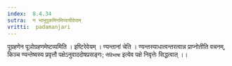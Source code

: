 ```yaml
---
index:  8.4.34
sutra:  न भाभूपूकमिगमिप्यायीवेपाम्
vritti:  padamanjari
---
```


पूग्रहणेन पूञोग्रहणमेष्टव्यमिति । इष्टिरेवेयम् । ण्यन्तानां चेति । ण्यन्तस्याधात्वन्तरत्वान्न प्राप्नोतीति वचनम्, किञ्च ण्यन्तेष्वस्य प्रवृत्तौ पक्षेऽनुवाददोषप्रसङ्गः; `णेविभाषा` इत्येव पक्षे निवृत्तेः सिद्धत्वात् ।।
